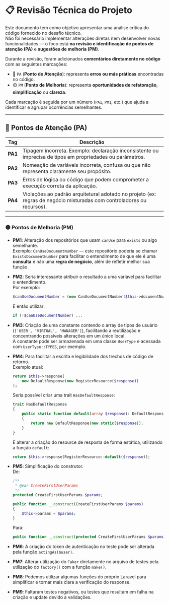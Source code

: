 # 📋 Revisão Técnica do Projeto

Este documento tem como objetivo apresentar uma análise crítica do código fornecido no desafio técnico.  
Não foi necessário implementar alterações diretas nem desenvolver novas funcionalidades — o foco está **na revisão e identificação de pontos de atenção (PA)** e **sugestões de melhoria (PM)**.

Durante a revisão, foram adicionados **comentários diretamente no código** com as seguintes marcações:

- 🔴 `PA` (**Ponto de Atenção**): representa **erros ou más práticas** encontradas no código.  
- 🟡 `PM` (**Ponto de Melhoria**): representa **oportunidades de refatoração**, **simplificação** ou **clareza**.

Cada marcação é seguida por um número (`PA1`, `PM1`, etc.) que ajuda a identificar e agrupar ocorrências semelhantes.

---

## 🔴 Pontos de Atenção (PA)

| Tag   | Descrição |
|-------|-----------|
| **PA1** | Tipagem incorreta. Exemplo: declaração inconsistente ou imprecisa de tipos em propriedades ou parâmetros. |
| **PA2** | Nomeação de variáveis incorreta, confusa ou que não representa claramente seu propósito. |
| **PA3** | Erros de lógica ou código que podem comprometer a execução correta da aplicação. |
| **PA4** | Violações ao padrão arquitetural adotado no projeto (ex: regras de negócio misturadas com controladores ou recursos). |

---

### 🟡 Pontos de Melhoria (PM)

- **PM1**: Alteração dos repositórios que usam `canUse` para `exists` ou algo semelhante.  
  Exemplo: `CanUseDocumentNumber` — este repositório poderia se chamar `ExistsDocumentNumber` para facilitar o entendimento de que ele é uma **consulta** e não uma **regra de negócio**, além de refletir melhor sua função.

- **PM2**: Seria interessante atribuir o resultado a uma variável para facilitar o entendimento.  
  Por exemplo:
  ```php
  $canUseDocumentNumber = (new CanUseDocumentNumber($this->documentNumber))->handle();
  ```
  E então utilizar:
  ```php
  if (!$canUseDocumentNumber) ...
  ```

- **PM3**: Criação de uma constante contendo o array de tipos de usuário (`['USER', 'VIRTUAL', 'MANAGER']`), facilitando a reutilização e concentrando possíveis alterações em um único local.  
  A constante pode ser armazenada em uma classe `UserType` e acessada com `UserType::TYPES`, por exemplo.

- **PM4**: Para facilitar a escrita e legibilidade dos trechos de código de retorno.  
  Exemplo atual:
  ```php
  return $this->response(
      new DefaultResponse(new RegisterResource($response))
  );
  ```
  Seria possível criar uma trait `HasDefaultResponse`:
  ```php
  trait HasDefaultResponse
  {
      public static function default(array $response): DefaultResponse
      {
          return new DefaultResponse(new static($response));
      }
  }
  ```
  E alterar a criação do resource de resposta de forma estática, utilizando a função `default`:
  ```php
  return $this->response(RegisterResource::default($response));
  ```

- **PM5**: Simplificação do construtor.  
  De:
  ```php
  /**
   * @var CreateFirstUserParams
   */
  protected CreateFirstUserParams $params;

  public function __construct(CreateFirstUserParams $params)
  {
      $this->params = $params;
  }
  ```
  Para:
  ```php
  public function __construct(protected CreateFirstUserParams $params) {}
  ```

- **PM6**: A criação do token de autenticação no teste pode ser alterada pela função `actingAs($user)`.

- **PM7**: Alterar utilização do `Faker` diretamente no arquivo de testes pela utilização do `factory()` com a função `make()`.

- **PM8**: Podemos utilizar algumas funções do próprio Laravel para simplificar e tornar mais clara a verificação do response.

- **PM9**: Faltaram testes negativos, ou testes que resultam em falha na criação e update devido a validações.